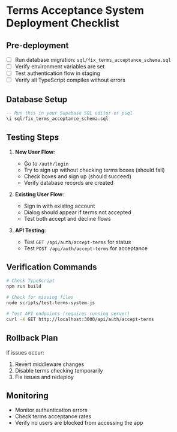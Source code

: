 
# Terms Acceptance System Deployment Checklist

## Pre-deployment
- [ ] Run database migration: `sql/fix_terms_acceptance_schema.sql`
- [ ] Verify environment variables are set
- [ ] Test authentication flow in staging
- [ ] Verify all TypeScript compiles without errors

## Database Setup
```sql
-- Run this in your Supabase SQL editor or psql
\i sql/fix_terms_acceptance_schema.sql
```

## Testing Steps
1. **New User Flow**:
   - Go to `/auth/login`
   - Try to sign up without checking terms boxes (should fail)
   - Check boxes and sign up (should succeed)
   - Verify database records are created

2. **Existing User Flow**:
   - Sign in with existing account
   - Dialog should appear if terms not accepted
   - Test both accept and decline flows

3. **API Testing**:
   - Test `GET /api/auth/accept-terms` for status
   - Test `POST /api/auth/accept-terms` for acceptance

## Verification Commands
```bash
# Check TypeScript
npm run build

# Check for missing files
node scripts/test-terms-system.js

# Test API endpoints (requires running server)
curl -X GET http://localhost:3000/api/auth/accept-terms
```

## Rollback Plan
If issues occur:
1. Revert middleware changes
2. Disable terms checking temporarily
3. Fix issues and redeploy

## Monitoring
- Monitor authentication errors
- Check terms acceptance rates
- Verify no users are blocked from accessing the app
